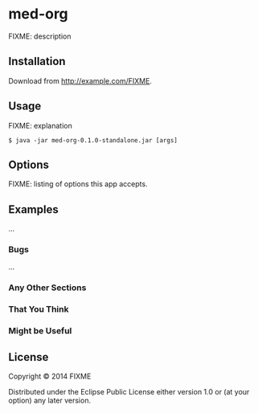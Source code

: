 # med-org

FIXME: description

## Installation

Download from http://example.com/FIXME.

## Usage

FIXME: explanation

    $ java -jar med-org-0.1.0-standalone.jar [args]

## Options

FIXME: listing of options this app accepts.

## Examples

...

### Bugs

...

### Any Other Sections
### That You Think
### Might be Useful

## License

Copyright © 2014 FIXME

Distributed under the Eclipse Public License either version 1.0 or (at
your option) any later version.
